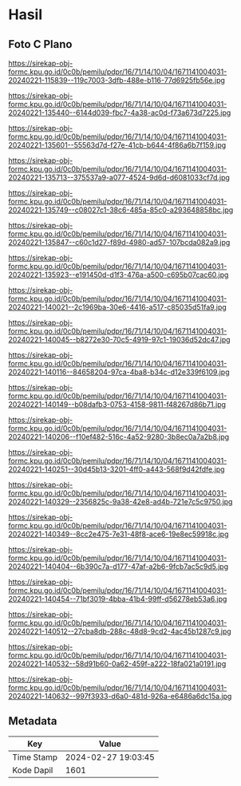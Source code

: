 # Hasil

## Foto C Plano

https://sirekap-obj-formc.kpu.go.id/0c0b/pemilu/pdpr/16/71/14/10/04/1671141004031-20240221-115839--119c7003-3dfb-488e-b116-77d6925fb56e.jpg

https://sirekap-obj-formc.kpu.go.id/0c0b/pemilu/pdpr/16/71/14/10/04/1671141004031-20240221-135440--6144d039-fbc7-4a38-ac0d-f73a673d7225.jpg

https://sirekap-obj-formc.kpu.go.id/0c0b/pemilu/pdpr/16/71/14/10/04/1671141004031-20240221-135601--55563d7d-f27e-41cb-b644-4f86a6b7f159.jpg

https://sirekap-obj-formc.kpu.go.id/0c0b/pemilu/pdpr/16/71/14/10/04/1671141004031-20240221-135713--375537a9-a077-4524-9d6d-d6081033cf7d.jpg

https://sirekap-obj-formc.kpu.go.id/0c0b/pemilu/pdpr/16/71/14/10/04/1671141004031-20240221-135749--c08027c1-38c6-485a-85c0-a293648858bc.jpg

https://sirekap-obj-formc.kpu.go.id/0c0b/pemilu/pdpr/16/71/14/10/04/1671141004031-20240221-135847--c60c1d27-f89d-4980-ad57-107bcda082a9.jpg

https://sirekap-obj-formc.kpu.go.id/0c0b/pemilu/pdpr/16/71/14/10/04/1671141004031-20240221-135923--e191450d-d1f3-476a-a500-c695b07cac60.jpg

https://sirekap-obj-formc.kpu.go.id/0c0b/pemilu/pdpr/16/71/14/10/04/1671141004031-20240221-140021--2c1969ba-30e6-4416-a517-c85035d51fa9.jpg

https://sirekap-obj-formc.kpu.go.id/0c0b/pemilu/pdpr/16/71/14/10/04/1671141004031-20240221-140045--b8272e30-70c5-4919-97c1-19036d52dc47.jpg

https://sirekap-obj-formc.kpu.go.id/0c0b/pemilu/pdpr/16/71/14/10/04/1671141004031-20240221-140116--84658204-97ca-4ba8-b34c-d12e339f6109.jpg

https://sirekap-obj-formc.kpu.go.id/0c0b/pemilu/pdpr/16/71/14/10/04/1671141004031-20240221-140149--b08dafb3-0753-4158-9811-f48267d86b71.jpg

https://sirekap-obj-formc.kpu.go.id/0c0b/pemilu/pdpr/16/71/14/10/04/1671141004031-20240221-140206--f10ef482-516c-4a52-9280-3b8ec0a7a2b8.jpg

https://sirekap-obj-formc.kpu.go.id/0c0b/pemilu/pdpr/16/71/14/10/04/1671141004031-20240221-140251--30d45b13-3201-4ff0-a443-568f9d42fdfe.jpg

https://sirekap-obj-formc.kpu.go.id/0c0b/pemilu/pdpr/16/71/14/10/04/1671141004031-20240221-140329--2356825c-9a38-42e8-ad4b-721e7c5c9750.jpg

https://sirekap-obj-formc.kpu.go.id/0c0b/pemilu/pdpr/16/71/14/10/04/1671141004031-20240221-140349--8cc2e475-7e31-48f8-ace6-19e8ec59918c.jpg

https://sirekap-obj-formc.kpu.go.id/0c0b/pemilu/pdpr/16/71/14/10/04/1671141004031-20240221-140404--6b390c7a-d177-47af-a2b6-9fcb7ac5c9d5.jpg

https://sirekap-obj-formc.kpu.go.id/0c0b/pemilu/pdpr/16/71/14/10/04/1671141004031-20240221-140454--71bf3019-4bba-41b4-99ff-d56278eb53a6.jpg

https://sirekap-obj-formc.kpu.go.id/0c0b/pemilu/pdpr/16/71/14/10/04/1671141004031-20240221-140512--27cba8db-288c-48d8-9cd2-4ac45b1287c9.jpg

https://sirekap-obj-formc.kpu.go.id/0c0b/pemilu/pdpr/16/71/14/10/04/1671141004031-20240221-140532--58d91b60-0a62-459f-a222-18fa021a0191.jpg

https://sirekap-obj-formc.kpu.go.id/0c0b/pemilu/pdpr/16/71/14/10/04/1671141004031-20240221-140632--997f3933-d6a0-481d-926a-e6486a6dc15a.jpg


## Metadata

| Key        | Value               |
| ---------- | ------------------- |
| Time Stamp | 2024-02-27 19:03:45 |
| Kode Dapil | 1601                |



